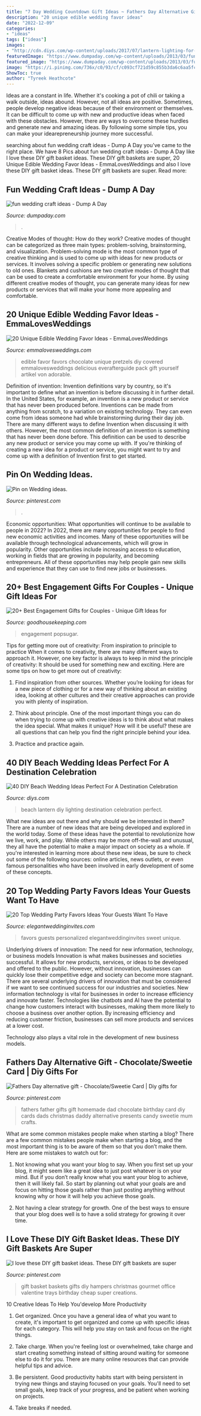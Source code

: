 ```yaml
---
title: "7 Day Wedding Countdown Gift Ideas ~ Fathers Day Alternative Gift"
description: "20 unique edible wedding favor ideas"
date: "2022-12-09"
categories:
- "ideas"
tags: ["ideas"]
images:
- "http://cdn.diys.com/wp-content/uploads/2017/07/lantern-lighting-for-beach-wedding-diy.jpg"
featuredImage: "https://www.dumpaday.com/wp-content/uploads/2013/03/fun-wedding-craft-ideas.jpg"
featured_image: "https://www.dumpaday.com/wp-content/uploads/2013/03/fun-wedding-craft-ideas.jpg"
image: "https://i.pinimg.com/736x/c0/93/cf/c093cf721d59c855b3da6c6aa5fc6a5e.jpg"
ShowToc: true
author: "Tyreek Heathcote"
---
```



Ideas are a constant in life. Whether it's cooking a pot of chili or taking a walk outside, ideas abound. However, not all ideas are positive. Sometimes, people develop negative ideas because of their environment or themselves. It can be difficult to come up with new and productive ideas when faced with these obstacles. However, there are ways to overcome these hurdles and generate new and amazing ideas. By following some simple tips, you can make your idearepreneurship journey more successful.

	

		
searching about fun wedding craft ideas - Dump A Day you've came to the right place. We have 8 Pics about fun wedding craft ideas - Dump A Day like I love these DIY gift basket ideas. These DIY gift baskets are super, 20 Unique Edible Wedding Favor Ideas - EmmaLovesWeddings and also I love these DIY gift basket ideas. These DIY gift baskets are super. Read more:
		
    
## Fun Wedding Craft Ideas - Dump A Day

<img loading=lazy src="https://www.dumpaday.com/wp-content/uploads/2013/03/fun-wedding-craft-ideas.jpg" onerror="this.onerror=null;this.src='https://tse4.mm.bing.net/th?id=OIP.jQp4l33Nn3jm-INRLsVOfgHaLH&amp;pid=15.1';" alt="fun wedding craft ideas - Dump A Day">

_Source: dumpaday.com_

>. 

	

Creative Modes of thought: How do they work?
Creative modes of thought can be categorized as three main types: problem-solving, brainstorming, and visualization. Problem-solving mode is the most common type of creative thinking and is used to come up with ideas for new products or services. It involves solving a specific problem or generating new solutions to old ones.
Blankets and cushions are two creative modes of thought that can be used to create a comfortable environment for your home. By using different creative modes of thought, you can generate many ideas for new products or services that will make your home more appealing and comfortable.

    
## 20 Unique Edible Wedding Favor Ideas - EmmaLovesWeddings

<img loading=lazy src="http://emmalovesweddings.com/wp-content/uploads/2017/10/Chocolate-Pretzels-edible-wedding-favor-ideas.jpg" onerror="this.onerror=null;this.src='https://tse2.mm.bing.net/th?id=OIP.6MNATRNLH-WfUqj33xWUUAHaKu&amp;pid=15.1';" alt="20 Unique Edible Wedding Favor Ideas - EmmaLovesWeddings">

_Source: emmalovesweddings.com_

>edible favor favors chocolate unique pretzels diy covered emmalovesweddings delicious everafterguide pack gift yourself artikel von adorable. 

	

Definition of invention:
Invention definitions vary by country, so it's important to define what an invention is before discussing it in further detail. In the United States, for example, an invention is a new product or service that has never been produced before. Inventions can be made from anything from scratch, to a variation on existing technology. They can even come from ideas someone had while brainstorming during their day job.
There are many different ways to define Invention when discussing it with others. However, the most common definition of an invention is something that has never been done before. This definition can be used to describe any new product or service you may come up with. If you're thinking of creating a new idea for a product or service, you might want to try and come up with a definition of Invention first to get started.

    
## Pin On Wedding Ideas.

<img loading=lazy src="https://i.pinimg.com/736x/c0/93/cf/c093cf721d59c855b3da6c6aa5fc6a5e.jpg" onerror="this.onerror=null;this.src='https://tse4.mm.bing.net/th?id=OIP.m84UJ6Z_fxvQ91EmAYE3uQHaJ4&amp;pid=15.1';" alt="Pin on Wedding ideas.">

_Source: pinterest.com_

>. 

	

Economic opportunities: What opportunities will continue to be available to people in 2022?
In 2022, there are many opportunities for people to find new economic activities and incomes. Many of these opportunities will be available through technological advancements, which will grow in popularity. Other opportunities include increasing access to education, working in fields that are growing in popularity, and becoming entrepreneurs. All of these opportunities may help people gain new skills and experience that they can use to find new jobs or businesses.

    
## 20+ Best Engagement Gifts For Couples - Unique Gift Ideas For

<img loading=lazy src="https://hips.hearstapps.com/ghk.h-cdn.co/assets/17/51/vase.jpeg?crop=1.0xw:1xh;center,top&amp;resize=768:*" onerror="this.onerror=null;this.src='https://tse3.mm.bing.net/th?id=OIP.bPQNDNzsd12DwAzBURtdyAHaLH&amp;pid=15.1';" alt="20+ Best Engagement Gifts for Couples - Unique Gift Ideas for">

_Source: goodhousekeeping.com_

>engagement popsugar. 

	

Tips for getting more out of creativity: From inspiration to principle to practice
When it comes to creativity, there are many different ways to approach it. However, one key factor is always to keep in mind the principle of creativity: It should be used for something new and exciting. Here are some tips on how to get more out of creativity:
1. Find inspiration from other sources. Whether you’re looking for ideas for a new piece of clothing or for a new way of thinking about an existing idea, looking at other cultures and their creative approaches can provide you with plenty of inspiration.

2. Think about principle. One of the most important things you can do when trying to come up with creative ideas is to think about what makes the idea special. What makes it unique? How will it be useful? these are all questions that can help you find the right principle behind your idea.

3. Practice and practice again.

    
## 40 DIY Beach Wedding Ideas Perfect For A Destination Celebration

<img loading=lazy src="http://cdn.diys.com/wp-content/uploads/2017/07/lantern-lighting-for-beach-wedding-diy.jpg" onerror="this.onerror=null;this.src='https://tse2.mm.bing.net/th?id=OIP.SmQW1xdy_s8xp4h0LiteGQHaMf&amp;pid=15.1';" alt="40 DIY Beach Wedding Ideas Perfect For A Destination Celebration">

_Source: diys.com_

>beach lantern diy lighting destination celebration perfect. 

	

What new ideas are out there and why should we be interested in them?
There are a number of new ideas that are being developed and explored in the world today. Some of these ideas have the potential to revolutionize how we live, work, and play. While others may be more off-the-wall and unusual, they all have the potential to make a major impact on society as a whole. If you're interested in learning more about these new ideas, be sure to check out some of the following sources: online articles, news outlets, or even famous personalities who have been involved in early development of some of these concepts.

    
## 20 Top Wedding Party Favors Ideas Your Guests Want To Have

<img loading=lazy src="https://www.elegantweddinginvites.com/wedding-blog/wp-content/uploads/2020/05/personalized-wedding-favors-for-guests-wedding-favors-favors-dome-glass-dome-cloche-dome-custom-favors-party-favors.jpg" onerror="this.onerror=null;this.src='https://tse2.mm.bing.net/th?id=OIP.n71OGWbqH2YtfD6AUKQNnAHaLH&amp;pid=15.1';" alt="20 Top Wedding Party Favors Ideas Your Guests Want To Have">

_Source: elegantweddinginvites.com_

>favors guests personalized elegantweddinginvites sweet unique. 

	

Underlying drivers of innovation: The need for new information, technology, or business models
Innovation is what makes businesses and societies successful. It allows for new products, services, or ideas to be developed and offered to the public. However, without innovation, businesses can quickly lose their competitive edge and society can become more stagnant. There are several underlying drivers of innovation that must be considered if we want to see continued success for our industries and societies.
New information technology is vital for businesses in order to increase efficiency and innovate faster. Technologies like chatbots and AI have the potential to change how customers interact with businesses, making them more likely to choose a business over another option. By increasing efficiency and reducing customer friction, businesses can sell more products and services at a lower cost.

Technology also plays a vital role in the development of new business models.

    
## Fathers Day Alternative Gift - Chocolate/Sweetie Card | Diy Gifts For

<img loading=lazy src="https://i.pinimg.com/736x/c7/8f/e7/c78fe70017b7b43ffe18e36036d0fa75--fathers-day-gift-cards.jpg" onerror="this.onerror=null;this.src='https://tse1.mm.bing.net/th?id=OIP.Fzg_48kgOqf-eIjJv7-HRQHaJ3&amp;pid=15.1';" alt="Fathers Day alternative gift - Chocolate/Sweetie Card | Diy gifts for">

_Source: pinterest.com_

>fathers father gifts gift homemade dad chocolate birthday card diy cards dads christmas daddy alternative presents candy sweetie mum crafts. 

	

What are some common mistakes people make when starting a blog?
There are a few common mistakes people make when starting a blog, and the most important thing is to be aware of them so that you don’t make them. Here are some mistakes to watch out for:
1. Not knowing what you want your blog to say. When you first set up your blog, it might seem like a great idea to just post whatever is on your mind. But if you don’t really know what you want your blog to achieve, then it will likely fail. So start by planning out what your goals are and focus on hitting those goals rather than just posting anything without knowing why or how it will help you achieve those goals.

2. Not having a clear strategy for growth. One of the best ways to ensure that your blog does well is to have a solid strategy for growing it over time.

    
## I Love These DIY Gift Basket Ideas. These DIY Gift Baskets Are Super

<img loading=lazy src="https://i.pinimg.com/originals/5d/1c/43/5d1c43fa44d4ceec1d095ce415241b0a.jpg" onerror="this.onerror=null;this.src='https://tse1.mm.bing.net/th?id=OIP.js8hLjC5Gk8CPhrJ1uaJRQHaLF&amp;pid=15.1';" alt="I love these DIY gift basket ideas. These DIY gift baskets are super">

_Source: pinterest.com_

>gift basket baskets gifts diy hampers christmas gourmet office valentine trays birthday cheap super creations. 

	

10 Creative Ideas To Help You'develop More Productivity
1. Get organized. Once you have a general idea of what you want to create, it's important to get organized and come up with specific ideas for each category. This will help you stay on task and focus on the right things.
2. Take charge. When you're feeling lost or overwhelmed, take charge and start creating something instead of sitting around waiting for someone else to do it for you. There are many online resources that can provide helpful tips and advice.

3. Be persistent. Good productivity habits start with being persistent in trying new things and staying focused on your goals. You'll need to set small goals, keep track of your progress, and be patient when working on projects.

4. Take breaks if needed.

